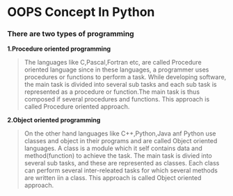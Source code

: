 # OOPS Concept In Python
### There are two types of programming
**1.Procedure oriented programming**
>The languages like C,Pascal,Fortran etc, are called Procedure oriented language since in these languages, a programmer uses procedures or functions to perform a task. While developing software, the main task is divided into several sub tasks and each sub task is represented as a procedure or function.The main task is thus composed if several procedures and functions. This approach is called Procedure oriented approach.

**2.Object oriented programming**
>On the other hand languages like C++,Python,Java anf Python use classes and object in their programs and are called Object oriented languages. A class is a module which it self contains data and method(function) to achieve the task. The main task is divied into several sub tasks, and these are represented as classes. Each class can perform several inter-releated tasks for which several methods are written iin a class. This approach is called Object oriented approach. 
